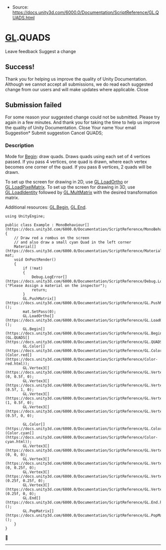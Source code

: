 * Source: https://docs.unity3d.com/6000.0/Documentation/ScriptReference/GL.QUADS.html

#  [GL](https://docs.unity3d.com/6000.0/Documentation/ScriptReference/GL.html).QUADS
Leave feedback
Suggest a change
## Success!
Thank you for helping us improve the quality of Unity Documentation. Although we cannot accept all submissions, we do read each suggested change from our users and will make updates where applicable.
Close
## Submission failed
For some reason your suggested change could not be submitted. Please <a>try again</a> in a few minutes. And thank you for taking the time to help us improve the quality of Unity Documentation.
Close
Your name Your email Suggestion* Submit suggestion
Cancel
QUADS; 
### Description
Mode for [Begin](https://docs.unity3d.com/6000.0/Documentation/ScriptReference/GL.Begin.html): draw quads.
Draws quads using each set of 4 vertices passed. If you pass 4 vertices, one quad is drawn, where each vertex becomes one corner of the quad. If you pass 8 vertices, 2 quads will be drawn.  
  
To set up the screen for drawing in 2D, use [GL.LoadOrtho](https://docs.unity3d.com/6000.0/Documentation/ScriptReference/GL.LoadOrtho.html) or [GL.LoadPixelMatrix](https://docs.unity3d.com/6000.0/Documentation/ScriptReference/GL.LoadPixelMatrix.html). To set up the screen for drawing in 3D, use [GL.LoadIdentity](https://docs.unity3d.com/6000.0/Documentation/ScriptReference/GL.LoadIdentity.html) followed by [GL.MultMatrix](https://docs.unity3d.com/6000.0/Documentation/ScriptReference/GL.MultMatrix.html) with the desired transformation matrix.  
  
Additional resources: [GL.Begin](https://docs.unity3d.com/6000.0/Documentation/ScriptReference/GL.Begin.html), [GL.End](https://docs.unity3d.com/6000.0/Documentation/ScriptReference/GL.End.html).
```
using UnityEngine;  
  
public class Example : MonoBehaviour[](https://docs.unity3d.com/6000.0/Documentation/ScriptReference/MonoBehaviour.html)
{
    // Draw red a rombus on the screen
    // and also draw a small cyan Quad in the left corner
    Material[](https://docs.unity3d.com/6000.0/Documentation/ScriptReference/Material.html) mat;
    void OnPostRender()
    {
        if (!mat)
        {
            Debug.LogError[](https://docs.unity3d.com/6000.0/Documentation/ScriptReference/Debug.LogError.html)("Please Assign a material on the inspector");
            return;
        }
        GL.PushMatrix[](https://docs.unity3d.com/6000.0/Documentation/ScriptReference/GL.PushMatrix.html)();
        mat.SetPass(0);
        GL.LoadOrtho[](https://docs.unity3d.com/6000.0/Documentation/ScriptReference/GL.LoadOrtho.html)();
        GL.Begin[](https://docs.unity3d.com/6000.0/Documentation/ScriptReference/GL.Begin.html)(GL.QUADS[](https://docs.unity3d.com/6000.0/Documentation/ScriptReference/GL.QUADS.html));
        GL.Color[](https://docs.unity3d.com/6000.0/Documentation/ScriptReference/GL.Color.html)(Color.red[](https://docs.unity3d.com/6000.0/Documentation/ScriptReference/Color-red.html));
        GL.Vertex3[](https://docs.unity3d.com/6000.0/Documentation/ScriptReference/GL.Vertex3.html)(0, 0.5f, 0);
        GL.Vertex3[](https://docs.unity3d.com/6000.0/Documentation/ScriptReference/GL.Vertex3.html)(0.5f, 1, 0);
        GL.Vertex3[](https://docs.unity3d.com/6000.0/Documentation/ScriptReference/GL.Vertex3.html)(1, 0.5f, 0);
        GL.Vertex3[](https://docs.unity3d.com/6000.0/Documentation/ScriptReference/GL.Vertex3.html)(0.5f, 0, 0);  
  
        GL.Color[](https://docs.unity3d.com/6000.0/Documentation/ScriptReference/GL.Color.html)(Color.cyan[](https://docs.unity3d.com/6000.0/Documentation/ScriptReference/Color-cyan.html));
        GL.Vertex3[](https://docs.unity3d.com/6000.0/Documentation/ScriptReference/GL.Vertex3.html)(0, 0, 0);
        GL.Vertex3[](https://docs.unity3d.com/6000.0/Documentation/ScriptReference/GL.Vertex3.html)(0, 0.25f, 0);
        GL.Vertex3[](https://docs.unity3d.com/6000.0/Documentation/ScriptReference/GL.Vertex3.html)(0.25f, 0.25f, 0);
        GL.Vertex3[](https://docs.unity3d.com/6000.0/Documentation/ScriptReference/GL.Vertex3.html)(0.25f, 0, 0);
        GL.End[](https://docs.unity3d.com/6000.0/Documentation/ScriptReference/GL.End.html)();
        GL.PopMatrix[](https://docs.unity3d.com/6000.0/Documentation/ScriptReference/GL.PopMatrix.html)();
    }
}

```

* * *
